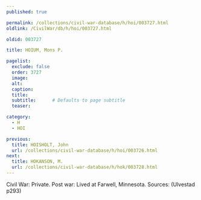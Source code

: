 ```yaml
---
published: true

permalink: /collections/civil-war-database/h/hoi/003727.html
oldlink: /CivilWar/db/h/hoi/003727.html

oldid: 003727

title: HOIUM, Mons P.

pagelist:
  exclude: false
  order: 3727
  image: 
  alt:
  caption:
  title:
  subtitle:      # Defaults to page subtitle
  teaser:

category: 
  - H 
  - HOI

previous:
  title: HOISHOLT, John
  url: /collections/civil-war-database/h/hoi/003726.html  
next:
  title: HOKANSON, M.
  url: /collections/civil-war-database/h/hok/003728.html   
---
```

Civil War: Private. Post war: Lived at Farwell, Minnesota. Sources: (Ulvestad p293)